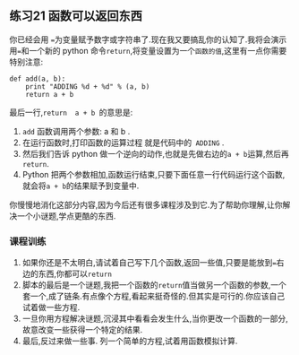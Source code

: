 ## 练习21 函数可以返回东西
你已经会用 `=`为变量赋予数字或字符串了.现在我又要搞乱你的认知了.我将会演示用` = `和一个新的 python 命令`return`,将变量设置为一个`函数的值`,这里有一点你需要特别注意:  
```
def add(a, b):
    print "ADDING %d + %d" % (a, b)
    return a + b
```
最后一行,`return  a + b `的意思是:  
1. `add` 函数调用两个参数: a 和 b .
2.  在运行函数时,打印函数的运算过程 就是代码中的` ADDING` .
3. 然后我们告诉 python 做一个逆向的动作,也就是先做右边的` a + b `运算,然后再`return`.
4. Python 把两个参数相加,函数运行结束,只要下面任意一行代码运行这个函数,就会将` a + b `的结果赋予到变量中.  

你慢慢地消化这部分内容,因为今后还有很多课程涉及到它.为了帮助你理解,让你解决一个小谜题,学点更酷的东西.  

### 课程训练
1. 如果你还是不太明白,请试着自己写下几个函数,返回一些值,只要是能放到`=`右边的东西,你都可以`return`
2. 脚本的最后是一个谜题,我把一个函数的`return`值当做另一个函数的参数,一个套一个,成了链条.有点像个方程,看起来挺奇怪的.但其实是可行的.你应该自己试着做一些方程.
3. 一旦你用方程解决谜题,沉浸其中看看会发生什么,当你更改一个函数的一部分,故意改变一些获得一个特定的结果.
4. 最后,反过来做一些事. 列一个简单的方程,试着用函数模拟计算.
